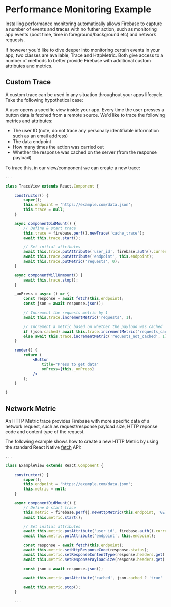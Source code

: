 # Performance Monitoring Example

Installing performance monitoring automatically allows Firebase to capture
a number of events and traces with no futher action, such as monitoring app events
(boot time, time in foreground/background etc) and network requests.

If however you'd like to dive deeper into monitoring certain events in your app,
two classes are available, Trace and HttpMetric. Both give access to a number of methods
to better provide Firebase with additional custom attributes and metrics.

## Custom Trace

A custom trace can be used in any situation throughout your apps lifecycle. Take the following hypothetical case:

A user opens a specific view inside your app. Every time the user presses a button
data is fetched from a remote source. We'd like to trace the following metrics and attributes:

- The user ID (note, do not trace any personally identifiable information such as an email address)
- The data endpoint
- How many times the action was carried out
- Whether the response was cached on the server (from the response payload)

To trace this, in our view/component we can create a new trace:

```jsx
...

class TraceView extends React.Component {

    constructor() {
        super();
        this.endpoint = 'https://example.com/data.json';
        this.trace = null;
    }

    async componentDidMount() {
        // Define & start trace
        this.trace = firebase.perf().newTrace('cache_trace');
        await this.trace.start();

        // Set initial attributes
        await this.trace.putAttribute('user_id', firebase.auth().currentUser.uid);
        await this.trace.putAttribute('endpoint', this.endpoint);
        await this.trace.putMetric('requests', 0);
    }

    async componentWillUnmount() {
        await this.trace.stop();
    }

    _onPress = async () => {
        const response = await fetch(this.endpoint);
        const json = await response.json();

        // Increment the requests metric by 1
        await this.trace.incrementMetric('requests', 1);

        // Increment a metric based on whether the payload was cached
        if (json.cached) await this.trace.incrementMetric('requests_cached', 1);
        else await this.trace.incrementMetric('requests_not_cached', 1);
    }

    render() {
        return (
            <Button
                title="Press to get data"
                onPress={this._onPress}
            />
        );
    }

}

```

## Network Metric

An HTTP Metric trace provides Firebase with more specific data of a network request, such as
request/response payload size, HTTP reponse code and content type of the request.

The following example shows how to create a new HTTP Metric by using the standard
React Native [fetch](https://facebook.github.io/react-native/docs/network.html) API:

```jsx
...

class ExampleView extends React.Component {

    constructor() {
        super();
        this.endpoint = 'https://example.com/data.json';
        this.metric = null;
    }

    async componentDidMount() {
        // Define & start trace
        this.metric = firebase.perf().newHttpMetric(this.endpoint, 'GET');
        await this.metric.start();

        // Set initial attributes
        await this.metric.putAttribute('user_id', firebase.auth().currentUser.uid);
        await this.metric.putAttribute('endpoint', this.endpoint);

        const response = await fetch(this.endpoint);
        await this.metric.setHttpResponseCode(response.status);
        await this.metric.setResponseContentType(response.headers.get('Content-Type'));
        await this.metric.setResponsePayloadSize(response.headers.get('Content-Length'));

        const json = await response.json();

        await this.metric.putAttribute('cached', json.cached ? 'true' : 'false');

        await this.metric.stop();
    }

    ...

```
